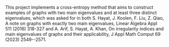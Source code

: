 This project implements a cross-entropy method 
that aims to construct examples of graphs with two main eigenvalues and at least three distinct eigenvalues,
which was asked for in both
S. Hayat, J. Koolen, F. Liu, Z. Qiao, 
A note on graphs with exactly two main eigenvalues, 
Linear Algebra Appl 511 (2016) 318-327
and
A. Arif, S. Hayat, A. Khan, 
On irregularity indices and main eigenvalues of graphs and their applicability, 
J Appl Math Comput 69 (2023) 2549--2571.
